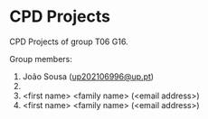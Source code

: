 # CPD Projects

CPD Projects of group T06 G16.

Group members:

1. João Sousa (up202106996@up.pt)
2. 
3. &lt;first name&gt; &lt;family name&gt; (&lt;email address&gt;)
4. &lt;first name&gt; &lt;family name&gt; (&lt;email address&gt;)

